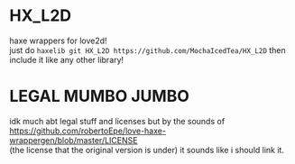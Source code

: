 # HX_L2D  
haxe wrappers for love2d!  
just do `haxelib git HX_L2D https://github.com/MochaIcedTea/HX_L2D` then include it like any other library!  

# LEGAL MUMBO JUMBO  
idk much abt legal stuff and licenses but by the sounds of https://github.com/robertoEpe/love-haxe-wrappergen/blob/master/LICENSE  
(the license that the original version is under) it sounds like i should link it.  